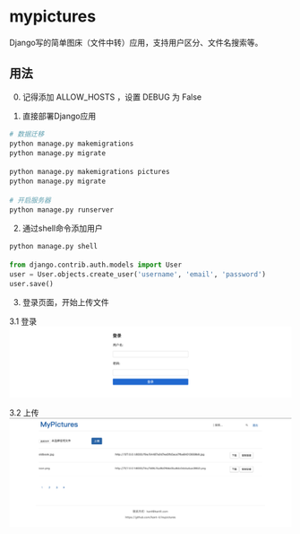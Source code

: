 # mypictures
Django写的简单图床（文件中转）应用，支持用户区分、文件名搜索等。

## 用法
0. 记得添加 ALLOW_HOSTS ，设置 DEBUG 为 False

1. 直接部署Django应用
```python
# 数据迁移
python manage.py makemigrations
python manage.py migrate

python manage.py makemigrations pictures
python manage.py migrate

# 开启服务器
python manage.py runserver

```

2. 通过shell命令添加用户
```python
python manage.py shell

from django.contrib.auth.models import User
user = User.objects.create_user('username', 'email', 'password')
user.save()

```

3. 登录页面，开始上传文件

3.1 登录
![登录](./mypictures/static/samples/login.png)

3.2 上传
![上传](./mypictures/static/samples/upload.png)
